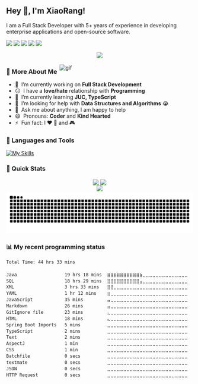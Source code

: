 <h2>Hey 👋, I'm XiaoRang!</h2>

<p>I am a Full Stack Developer with 5+ years of experience in developing enterprise applications and open-source software.</p>

<a href="https://github.com/xihuanxiaorang"><img src="https://img.shields.io/badge/GitHub-xihuanxiaorang-blue?logo=github" /></a>
<a href="https://space.bilibili.com/307881917"><img src="https://img.shields.io/badge/哔哩哔哩-喜欢小让-pink?logo=bilibili" /></a>
<img src="https://img.shields.io/badge/QQ-2329862718-green?logo=tencentqq" />
<a href="https://docs.xiaorang.fun"><img src="https://img.shields.io/badge/Blog-小让の码场-pink" /></a>
<img src="https://komarev.com/ghpvc/?username=xihuanxiaorang&abbreviated=true&color=yellow" />

<p align="center">
  <img src="https://readme-typing-svg.demolab.com?font=Orbitron&size=25&pause=1000&center=true&vCenter=true&random=false&width=600&lines=Welcome+to+my+GitHub+profile+page!;I+am+super+obsessed+with+programming!" />
</p>

<img src="https://cdn.jsdelivr.net/gh/xihuanxiaorang/img/202405170053667.gif" alt="gif" width="360px" align="right" />

### 🧐 More About Me

- 🔭 &nbsp;I’m currently working on **Full Stack Development**
- 😐 &nbsp;I have a **love/hate** relationship with **Programming**
- 🌱 &nbsp;I’m currently learning **JUC, TypeScript**
- 🤔 &nbsp;I’m looking for help with **Data Structures and Algorithms** 😭
- 💬 &nbsp;Ask me about anything, I am happy to help
- 😄 &nbsp;Pronouns: **Coder** and **Kind Hearted**
- ⚡ &nbsp;Fun fact: I ❤️ 🏀 and 🎮

### 🔨 Languages and Tools

[![My Skills](https://skillicons.dev/icons?i=java,spring,mysql,html,css,js,ts,vue)](https://skillicons.dev)

### 🚀 Quick Stats

<p align="center">
  <!-- https://github.com/anuraghazra/github-readme-stats -->
  <img align="center" width="400" src="https://github-readme-stats.vercel.app/api?username=xihuanxiaorang&theme=transparent&show_icons=true&hide_border=true" />
  <!-- https://github.com/DenverCoder1/github-readme-streak-stats -->
  <img align="center" width="400" src="https://streak-stats.demolab.com?user=xihuanxiaorang&theme=transparent&date_format=%5BY.%5Dn.j&hide_border=true" />
  <br/>
  <!-- https://github.com/Ashutosh00710/github-readme-activity-graph -->
  <img width="800" src="https://github-readme-activity-graph.vercel.app/graph?username=xihuanxiaorang&theme=github-compact&hide_border=true&area=true" />
  <br />
  <picture>
    <source media="(prefers-color-scheme: dark)" srcset="https://raw.githubusercontent.com/xihuanxiaorang/xihuanxiaorang/output/github-contribution-grid-snake-dark.svg">
    <source media="(prefers-color-scheme: light)" srcset="https://raw.githubusercontent.com/xihuanxiaorang/xihuanxiaorang/output/github-contribution-grid-snake.svg">
    <img alt="github contribution grid snake animation" src="https://raw.githubusercontent.com/xihuanxiaorang/xihuanxiaorang/output/github-contribution-grid-snake.svg">
  </picture>
  <br />
</p>

### 📊 My recent programming status

<!--START_SECTION:waka-->

```txt
Total Time: 44 hrs 33 mins

Java                  19 hrs 18 mins  ⣿⣿⣿⣿⣿⣿⣿⣿⣿⣿⣷⣀⣀⣀⣀⣀⣀⣀⣀⣀⣀⣀⣀⣀⣀   43.32 %
SQL                   18 hrs 29 mins  ⣿⣿⣿⣿⣿⣿⣿⣿⣿⣿⣤⣀⣀⣀⣀⣀⣀⣀⣀⣀⣀⣀⣀⣀⣀   41.50 %
XML                   3 hrs 33 mins   ⣿⣿⣀⣀⣀⣀⣀⣀⣀⣀⣀⣀⣀⣀⣀⣀⣀⣀⣀⣀⣀⣀⣀⣀⣀   08.00 %
YAML                  1 hr 12 mins    ⣶⣀⣀⣀⣀⣀⣀⣀⣀⣀⣀⣀⣀⣀⣀⣀⣀⣀⣀⣀⣀⣀⣀⣀⣀   02.73 %
JavaScript            35 mins         ⣤⣀⣀⣀⣀⣀⣀⣀⣀⣀⣀⣀⣀⣀⣀⣀⣀⣀⣀⣀⣀⣀⣀⣀⣀   01.34 %
Markdown              26 mins         ⣤⣀⣀⣀⣀⣀⣀⣀⣀⣀⣀⣀⣀⣀⣀⣀⣀⣀⣀⣀⣀⣀⣀⣀⣀   01.00 %
GitIgnore file        23 mins         ⣄⣀⣀⣀⣀⣀⣀⣀⣀⣀⣀⣀⣀⣀⣀⣀⣀⣀⣀⣀⣀⣀⣀⣀⣀   00.87 %
HTML                  18 mins         ⣄⣀⣀⣀⣀⣀⣀⣀⣀⣀⣀⣀⣀⣀⣀⣀⣀⣀⣀⣀⣀⣀⣀⣀⣀   00.71 %
Spring Boot Imports   5 mins          ⣀⣀⣀⣀⣀⣀⣀⣀⣀⣀⣀⣀⣀⣀⣀⣀⣀⣀⣀⣀⣀⣀⣀⣀⣀   00.20 %
TypeScript            2 mins          ⣀⣀⣀⣀⣀⣀⣀⣀⣀⣀⣀⣀⣀⣀⣀⣀⣀⣀⣀⣀⣀⣀⣀⣀⣀   00.09 %
Text                  2 mins          ⣀⣀⣀⣀⣀⣀⣀⣀⣀⣀⣀⣀⣀⣀⣀⣀⣀⣀⣀⣀⣀⣀⣀⣀⣀   00.09 %
AspectJ               1 min           ⣀⣀⣀⣀⣀⣀⣀⣀⣀⣀⣀⣀⣀⣀⣀⣀⣀⣀⣀⣀⣀⣀⣀⣀⣀   00.06 %
CSS                   1 min           ⣀⣀⣀⣀⣀⣀⣀⣀⣀⣀⣀⣀⣀⣀⣀⣀⣀⣀⣀⣀⣀⣀⣀⣀⣀   00.04 %
Batchfile             0 secs          ⣀⣀⣀⣀⣀⣀⣀⣀⣀⣀⣀⣀⣀⣀⣀⣀⣀⣀⣀⣀⣀⣀⣀⣀⣀   00.03 %
textmate              0 secs          ⣀⣀⣀⣀⣀⣀⣀⣀⣀⣀⣀⣀⣀⣀⣀⣀⣀⣀⣀⣀⣀⣀⣀⣀⣀   00.02 %
JSON                  0 secs          ⣀⣀⣀⣀⣀⣀⣀⣀⣀⣀⣀⣀⣀⣀⣀⣀⣀⣀⣀⣀⣀⣀⣀⣀⣀   00.01 %
HTTP Request          0 secs          ⣀⣀⣀⣀⣀⣀⣀⣀⣀⣀⣀⣀⣀⣀⣀⣀⣀⣀⣀⣀⣀⣀⣀⣀⣀   00.00 %
```

<!--END_SECTION:waka-->
